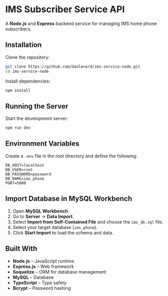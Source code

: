 # **IMS Subscriber Service API**  

A **Node.js** and **Express** backend service for managing IMS home phone subscribers.  

## **Installation**  

Clone the repository:  
```sh
git clone https://github.com/danlenard/ims-service-node.git
cd ims-service-node
```

Install dependencies:  
```sh
npm install
```

## **Running the Server**  
Start the development server:  
```sh
npm run dev
```

## **Environment Variables**  
Create a `.env` file in the root directory and define the following:  
```
DB_HOST=localhost
DB_USER=root
DB_PASSWORD=password
DB_NAME=ims_phone
PORT=5000
```

## **Import Database in MySQL Workbench**  
1. Open **MySQL Workbench**.  
2. Go to **Server** → **Data Import**.  
3. Select **Import from Self-Contained File** and choose the `ims_db.sql` file.  
4. Select your target database (`ims_phone`).  
5. Click **Start Import** to load the schema and data.  

## **Built With**  
- **Node.js** – JavaScript runtime  
- **Express.js** – Web framework  
- **Sequelize** – ORM for database management  
- **MySQL** – Database  
- **TypeScript** – Type safety  
- **Bcrypt** – Password hashing 
